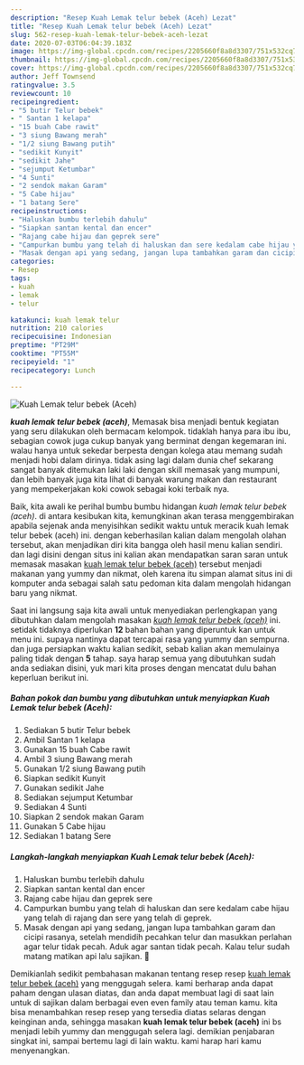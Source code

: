 ```yaml
---
description: "Resep Kuah Lemak telur bebek (Aceh) Lezat"
title: "Resep Kuah Lemak telur bebek (Aceh) Lezat"
slug: 562-resep-kuah-lemak-telur-bebek-aceh-lezat
date: 2020-07-03T06:04:39.183Z
image: https://img-global.cpcdn.com/recipes/2205660f8a8d3307/751x532cq70/kuah-lemak-telur-bebek-aceh-foto-resep-utama.jpg
thumbnail: https://img-global.cpcdn.com/recipes/2205660f8a8d3307/751x532cq70/kuah-lemak-telur-bebek-aceh-foto-resep-utama.jpg
cover: https://img-global.cpcdn.com/recipes/2205660f8a8d3307/751x532cq70/kuah-lemak-telur-bebek-aceh-foto-resep-utama.jpg
author: Jeff Townsend
ratingvalue: 3.5
reviewcount: 10
recipeingredient:
- "5 butir Telur bebek"
- " Santan 1 kelapa"
- "15 buah Cabe rawit"
- "3 siung Bawang merah"
- "1/2 siung Bawang putih"
- "sedikit Kunyit"
- "sedikit Jahe"
- "sejumput Ketumbar"
- "4 Sunti"
- "2 sendok makan Garam"
- "5 Cabe hijau"
- "1 batang Sere"
recipeinstructions:
- "Haluskan bumbu terlebih dahulu"
- "Siapkan santan kental dan encer"
- "Rajang cabe hijau dan geprek sere"
- "Campurkan bumbu yang telah di haluskan dan sere kedalam cabe hijau yang telah di rajang dan sere yang telah di geprek."
- "Masak dengan api yang sedang, jangan lupa tambahkan garam dan cicipi rasanya, setelah mendidih pecahkan telur dan masukkan perlahan agar telur tidak pecah. Aduk agar santan tidak pecah. Kalau telur sudah matang matikan api lalu sajikan. 🤤"
categories:
- Resep
tags:
- kuah
- lemak
- telur

katakunci: kuah lemak telur 
nutrition: 210 calories
recipecuisine: Indonesian
preptime: "PT29M"
cooktime: "PT55M"
recipeyield: "1"
recipecategory: Lunch

---
```



![Kuah Lemak telur bebek (Aceh)](https://img-global.cpcdn.com/recipes/2205660f8a8d3307/751x532cq70/kuah-lemak-telur-bebek-aceh-foto-resep-utama.jpg)

<b><i>kuah lemak telur bebek (aceh)</i></b>, Memasak bisa menjadi bentuk kegiatan yang seru dilakukan oleh bermacam kelompok. tidaklah hanya para ibu ibu, sebagian cowok juga cukup banyak yang berminat dengan kegemaran ini. walau hanya untuk sekedar berpesta dengan kolega atau memang sudah menjadi hobi dalam dirinya. tidak asing lagi dalam dunia chef sekarang sangat banyak ditemukan laki laki dengan skill memasak yang mumpuni, dan lebih banyak juga kita lihat di banyak warung makan dan restaurant yang mempekerjakan koki cowok sebagai koki terbaik nya.

Baik, kita awali ke perihal bumbu bumbu hidangan <i>kuah lemak telur bebek (aceh)</i>. di antara kesibukan kita, kemungkinan akan terasa menggembirakan apabila sejenak anda menyisihkan sedikit waktu untuk meracik kuah lemak telur bebek (aceh) ini. dengan keberhasilan kalian dalam mengolah olahan tersebut, akan menjadikan diri kita bangga oleh hasil menu kalian sendiri. dan lagi disini dengan situs ini kalian akan mendapatkan saran saran untuk memasak masakan <u>kuah lemak telur bebek (aceh)</u> tersebut menjadi makanan yang yummy dan nikmat, oleh karena itu simpan alamat situs ini di komputer anda sebagai salah satu pedoman kita dalam mengolah hidangan baru yang nikmat.




Saat ini langsung saja kita awali untuk menyediakan perlengkapan yang dibutuhkan dalam mengolah masakan <u><i>kuah lemak telur bebek (aceh)</i></u> ini. setidak tidaknya diperlukan <b>12</b> bahan bahan yang diperuntuk kan untuk menu ini. supaya nantinya dapat tercapai rasa yang yummy dan sempurna. dan juga persiapkan waktu kalian sedikit, sebab kalian akan memulainya paling tidak dengan <b>5</b> tahap. saya harap semua yang dibutuhkan sudah anda sediakan disini, yuk mari kita proses dengan mencatat dulu bahan keperluan berikut ini.

<!--inarticleads1-->

##### Bahan pokok dan bumbu yang dibutuhkan untuk menyiapkan Kuah Lemak telur bebek (Aceh):

1. Sediakan 5 butir Telur bebek
1. Ambil  Santan 1 kelapa
1. Gunakan 15 buah Cabe rawit
1. Ambil 3 siung Bawang merah
1. Gunakan 1/2 siung Bawang putih
1. Siapkan sedikit Kunyit
1. Gunakan sedikit Jahe
1. Sediakan sejumput Ketumbar
1. Sediakan 4 Sunti
1. Siapkan 2 sendok makan Garam
1. Gunakan 5 Cabe hijau
1. Sediakan 1 batang Sere




<!--inarticleads2-->

##### Langkah-langkah menyiapkan Kuah Lemak telur bebek (Aceh):

1. Haluskan bumbu terlebih dahulu
1. Siapkan santan kental dan encer
1. Rajang cabe hijau dan geprek sere
1. Campurkan bumbu yang telah di haluskan dan sere kedalam cabe hijau yang telah di rajang dan sere yang telah di geprek.
1. Masak dengan api yang sedang, jangan lupa tambahkan garam dan cicipi rasanya, setelah mendidih pecahkan telur dan masukkan perlahan agar telur tidak pecah. Aduk agar santan tidak pecah. Kalau telur sudah matang matikan api lalu sajikan. 🤤




Demikianlah sedikit pembahasan makanan tentang resep resep <u>kuah lemak telur bebek (aceh)</u> yang menggugah selera. kami berharap anda dapat paham dengan ulasan diatas, dan anda dapat membuat lagi di saat lain untuk di sajikan dalam berbagai even even family atau teman kamu. kita bisa menambahkan resep resep yang tersedia diatas selaras dengan keinginan anda, sehingga masakan <b>kuah lemak telur bebek (aceh)</b> ini bs menjadi lebih yummy dan menggugah selera lagi. demikian penjabaran singkat ini, sampai bertemu lagi di lain waktu. kami harap hari kamu menyenangkan.
